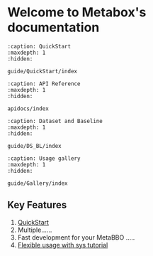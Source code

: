 # Welcome to Metabox's documentation

<!-- 这下面的代码是左侧结构树的代码 -->

```{toctree}
:caption: QuickStart
:maxdepth: 1
:hidden:

guide/QuickStart/index

```

```{toctree}
:caption: API Reference
:maxdepth: 1
:hidden:

apidocs/index
```

```{toctree}
:caption: Dataset and Baseline
:maxdepth: 1
:hidden:

guide/DS_BL/index
```

```{toctree}
:caption: Usage gallery
:maxdepth: 1
:hidden:

guide/Gallery/index
```

<!-- 接下来是右侧的主界面代码 -->

## Key Features

1. [QuickStart](guide/QuickStart/index)
2. Multiple......
3. Fast development for your MetaBBO .....
4. [Flexible usage with sys tutorial](guide/Gallery/index)

<!-- 有些没看版面内容清，慢慢补吧 -->
